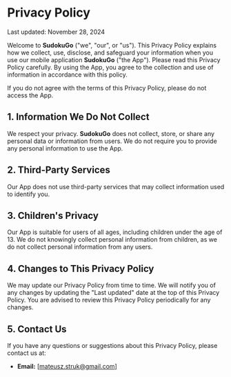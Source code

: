 # Privacy Policy

Last updated: November 28, 2024

Welcome to **SudokuGo** ("we", "our", or "us"). This Privacy Policy explains how we collect, use, disclose, and safeguard your information when you use our mobile application **SudokuGo** ("the App"). Please read this Privacy Policy carefully. By using the App, you agree to the collection and use of information in accordance with this policy.

If you do not agree with the terms of this Privacy Policy, please do not access the App.

## 1. Information We Do Not Collect

We respect your privacy. **SudokuGo** does not collect, store, or share any personal data or information from users. We do not require you to provide any personal information to use the App.

## 2. Third-Party Services

Our App does not use third-party services that may collect information used to identify you.

## 3. Children's Privacy

Our App is suitable for users of all ages, including children under the age of 13. We do not knowingly collect personal information from children, as we do not collect personal information from any users.

## 4. Changes to This Privacy Policy

We may update our Privacy Policy from time to time. We will notify you of any changes by updating the "Last updated" date at the top of this Privacy Policy. You are advised to review this Privacy Policy periodically for any changes.

## 5. Contact Us

If you have any questions or suggestions about this Privacy Policy, please contact us at:

- **Email:** [mateusz.struk@gmail.com]
